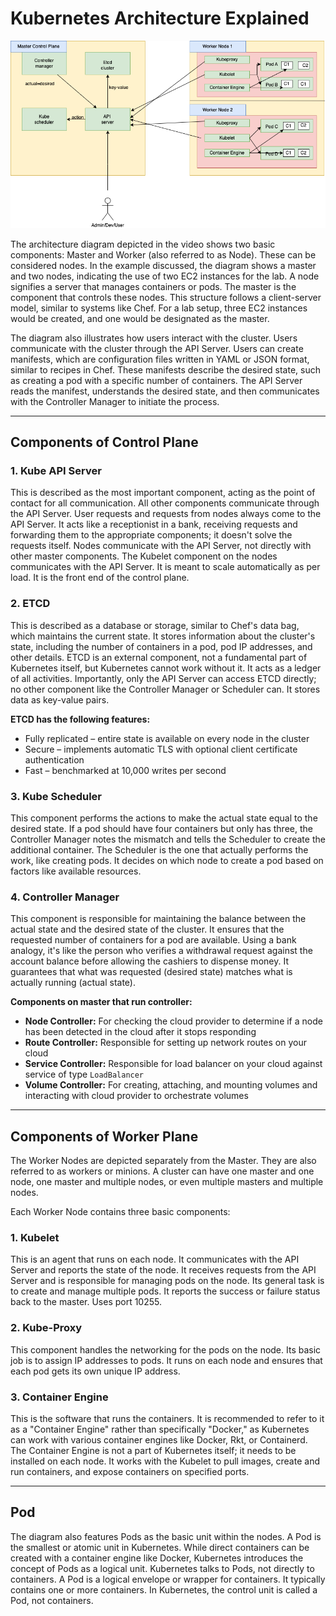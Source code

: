 # Kubernetes Architecture Explained

![Steps](kubearch.png)

The architecture diagram depicted in the video shows two basic components: Master and Worker (also referred to as Node). These can be considered nodes. In the example discussed, the diagram shows a master and two nodes, indicating the use of two EC2 instances for the lab. A node signifies a server that manages containers or pods. The master is the component that controls these nodes. This structure follows a client-server model, similar to systems like Chef. For a lab setup, three EC2 instances would be created, and one would be designated as the master.

The diagram also illustrates how users interact with the cluster. Users communicate with the cluster through the API Server. Users can create manifests, which are configuration files written in YAML or JSON format, similar to recipes in Chef. These manifests describe the desired state, such as creating a pod with a specific number of containers. The API Server reads the manifest, understands the desired state, and then communicates with the Controller Manager to initiate the process.

---

## Components of Control Plane

### 1. Kube API Server
This is described as the most important component, acting as the point of contact for all communication. All other components communicate through the API Server. User requests and requests from nodes always come to the API Server. It acts like a receptionist in a bank, receiving requests and forwarding them to the appropriate components; it doesn't solve the requests itself. Nodes communicate with the API Server, not directly with other master components. The Kubelet component on the nodes communicates with the API Server. It is meant to scale automatically as per load. It is the front end of the control plane.

### 2. ETCD
This is described as a database or storage, similar to Chef's data bag, which maintains the current state. It stores information about the cluster's state, including the number of containers in a pod, pod IP addresses, and other details. ETCD is an external component, not a fundamental part of Kubernetes itself, but Kubernetes cannot work without it. It acts as a ledger of all activities. Importantly, only the API Server can access ETCD directly; no other component like the Controller Manager or Scheduler can. It stores data as key-value pairs.

**ETCD has the following features:**

- Fully replicated – entire state is available on every node in the cluster
- Secure – implements automatic TLS with optional client certificate authentication
- Fast – benchmarked at 10,000 writes per second

### 3. Kube Scheduler
This component performs the actions to make the actual state equal to the desired state. If a pod should have four containers but only has three, the Controller Manager notes the mismatch and tells the Scheduler to create the additional container. The Scheduler is the one that actually performs the work, like creating pods. It decides on which node to create a pod based on factors like available resources.

### 4. Controller Manager
This component is responsible for maintaining the balance between the actual state and the desired state of the cluster. It ensures that the requested number of containers for a pod are available. Using a bank analogy, it's like the person who verifies a withdrawal request against the account balance before allowing the cashiers to dispense money. It guarantees that what was requested (desired state) matches what is actually running (actual state).

**Components on master that run controller:**
- **Node Controller:** For checking the cloud provider to determine if a node has been detected in the cloud after it stops responding
- **Route Controller:** Responsible for setting up network routes on your cloud
- **Service Controller:** Responsible for load balancer on your cloud against service of type `LoadBalancer`
- **Volume Controller:** For creating, attaching, and mounting volumes and interacting with cloud provider to orchestrate volumes

---

## Components of Worker Plane

The Worker Nodes are depicted separately from the Master. They are also referred to as workers or minions. A cluster can have one master and one node, one master and multiple nodes, or even multiple masters and multiple nodes.

Each Worker Node contains three basic components:

### 1. Kubelet
This is an agent that runs on each node. It communicates with the API Server and reports the state of the node. It receives requests from the API Server and is responsible for managing pods on the node. Its general task is to create and manage multiple pods. It reports the success or failure status back to the master. Uses port 10255.

### 2. Kube-Proxy
This component handles the networking for the pods on the node. Its basic job is to assign IP addresses to pods. It runs on each node and ensures that each pod gets its own unique IP address.

### 3. Container Engine
This is the software that runs the containers. It is recommended to refer to it as a "Container Engine" rather than specifically "Docker," as Kubernetes can work with various container engines like Docker, Rkt, or Containerd. The Container Engine is not a part of Kubernetes itself; it needs to be installed on each node. It works with the Kubelet to pull images, create and run containers, and expose containers on specified ports.

---

## Pod

The diagram also features Pods as the basic unit within the nodes. A Pod is the smallest or atomic unit in Kubernetes. While direct containers can be created with a container engine like Docker, Kubernetes introduces the concept of Pods as a logical unit. Kubernetes talks to Pods, not directly to containers. A Pod is a logical envelope or wrapper for containers. It typically contains one or more containers. In Kubernetes, the control unit is called a Pod, not containers.
